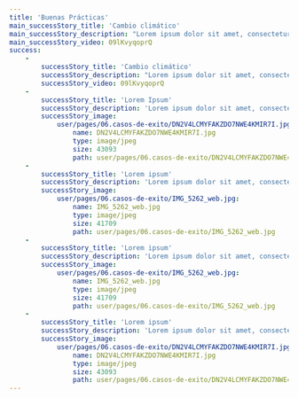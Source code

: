 ```yaml
---
title: 'Buenas Prácticas'
main_successStory_title: 'Cambio climático'
main_successStory_description: "Lorem ipsum dolor sit amet, consectetur adipiscing \r\nelit, sed do eiusmod tempor incididunt ut labore et dolore magna aliqua. Ut enim ad minim veniam, quis nostrud exercitation ullamco laboris nisi ut aliquip ex ea commodo consequat. Duis aute irure dolor in reprehenderit in voluptate velit esse cillum dolore eu fugiat nulla pariatur. Excepteur sint occaecat \r\ncupidatat non proident, sunt in culpa qui officia deserunt mollit anim id est laborum."
main_successStory_video: 09lKvyqoprQ
success:
    -
        successStory_title: 'Cambio climático'
        successStory_description: "Lorem ipsum dolor sit amet, consectetur adipiscing \r\nelit, sed do eiusmod tempor incididunt ut labore et dolore magna aliqua. Ut enim ad minim veniam, quis nostrud exercitation ullamco laboris nisi ut aliquip ex ea commodo consequat. Duis aute irure dolor in reprehenderit in voluptate velit esse cillum dolore eu fugiat nulla pariatur. Excepteur sint occaecat \r\ncupidatat non proident, sunt in culpa qui officia deserunt mollit anim id est laborum."
        successStory_video: 09lKvyqoprQ
    -
        successStory_title: 'Lorem Ipsum'
        successStory_description: 'Lorem ipsum dolor sit amet, consectetur adipiscing elit, sed do eiusmod tempor incididunt ut labore et dolore magna aliqua. Ut enim ad minim veniam, quis nostrud exercitation ullamco laboris nisi ut aliquip ex ea commodo consequat.'
        successStory_image:
            user/pages/06.casos-de-exito/DN2V4LCMYFAKZDO7NWE4KMIR7I.jpg:
                name: DN2V4LCMYFAKZDO7NWE4KMIR7I.jpg
                type: image/jpeg
                size: 43093
                path: user/pages/06.casos-de-exito/DN2V4LCMYFAKZDO7NWE4KMIR7I.jpg
    -
        successStory_title: 'Lorem ipsum'
        successStory_description: 'Lorem ipsum dolor sit amet, consectetur adipiscing elit, sed do eiusmod tempor incididunt ut labore et dolore magna aliqua. Ut enim ad minim veniam, quis nostrud exercitation ullamco laboris nisi ut aliquip ex ea commodo consequat.'
        successStory_image:
            user/pages/06.casos-de-exito/IMG_5262_web.jpg:
                name: IMG_5262_web.jpg
                type: image/jpeg
                size: 41709
                path: user/pages/06.casos-de-exito/IMG_5262_web.jpg
    -
        successStory_title: 'Lorem ipsum'
        successStory_description: 'Lorem ipsum dolor sit amet, consectetur adipiscing elit, sed do eiusmod tempor incididunt ut labore et dolore magna aliqua. Ut enim ad minim veniam, quis nostrud exercitation ullamco laboris nisi ut aliquip ex ea commodo consequat.'
        successStory_image:
            user/pages/06.casos-de-exito/IMG_5262_web.jpg:
                name: IMG_5262_web.jpg
                type: image/jpeg
                size: 41709
                path: user/pages/06.casos-de-exito/IMG_5262_web.jpg
    -
        successStory_title: 'Lorem ipsum'
        successStory_description: 'Lorem ipsum dolor sit amet, consectetur adipiscing elit, sed do eiusmod tempor incididunt ut labore et dolore magna aliqua. Ut enim ad minim veniam, quis nostrud exercitation ullamco laboris nisi ut aliquip ex ea commodo consequat.'
        successStory_image:
            user/pages/06.casos-de-exito/DN2V4LCMYFAKZDO7NWE4KMIR7I.jpg:
                name: DN2V4LCMYFAKZDO7NWE4KMIR7I.jpg
                type: image/jpeg
                size: 43093
                path: user/pages/06.casos-de-exito/DN2V4LCMYFAKZDO7NWE4KMIR7I.jpg
---
```


